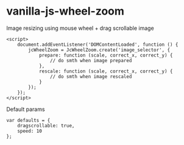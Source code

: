 # vanilla-js-wheel-zoom

Image resizing using mouse wheel + drag scrollable image

```
<script>
    document.addEventListener('DOMContentLoaded', function () {
        jcWheelZoom = JcWheelZoom.create('image_selector', {
            prepare: function (scale, correct_x, correct_y) {
                // do smth when image prepared
            },
            rescale: function (scale, correct_x, correct_y) {
                // do smth when image rescaled
            }
        });
    });
</script>
```

Default params

```
var defaults = {
    dragscrollable: true,
    speed: 10
};
```

